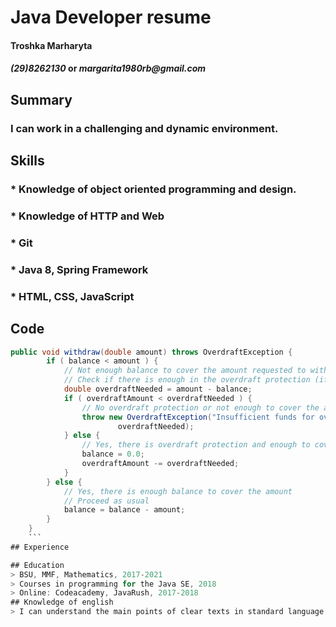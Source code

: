  # Java Developer resume
 
#### Troshka Marharyta 
#### *(29)8262130* or _margarita1980rb@gmail.com_
## Summary
### I can work in a challenging and dynamic environment.
## Skills
### * Knowledge of object oriented programming and design.
### * Knowledge of HTTP and Web
### * Git
### * Java 8, Spring Framework
### * HTML, CSS, JavaScript
## Code
```java
public void withdraw(double amount) throws OverdraftException {
        if ( balance < amount ) {            
            // Not enough balance to cover the amount requested to withdraw
            // Check if there is enough in the overdraft protection (if any)
            double overdraftNeeded = amount - balance;
            if ( overdraftAmount < overdraftNeeded ) {                
                // No overdraft protection or not enough to cover the amount needed
                throw new OverdraftException("Insufficient funds for overdraft protection",
                        overdraftNeeded);                
            } else {                
                // Yes, there is overdraft protection and enough to cover the amount
                balance = 0.0;
                overdraftAmount -= overdraftNeeded;
            }            
        } else {            
            // Yes, there is enough balance to cover the amount
            // Proceed as usual
            balance = balance - amount;
        }
    }
    ```
## Experience

## Education
> BSU, MMF, Mathematics, 2017-2021
> Courses in programming for the Java SE, 2018 
> Online: Codeacademy, JavaRush, 2017-2018
## Knowledge of english
> I can understand the main points of clear texts in standard language if they are about topics with which they are familiar, whether in work, study or leisure contexts.





